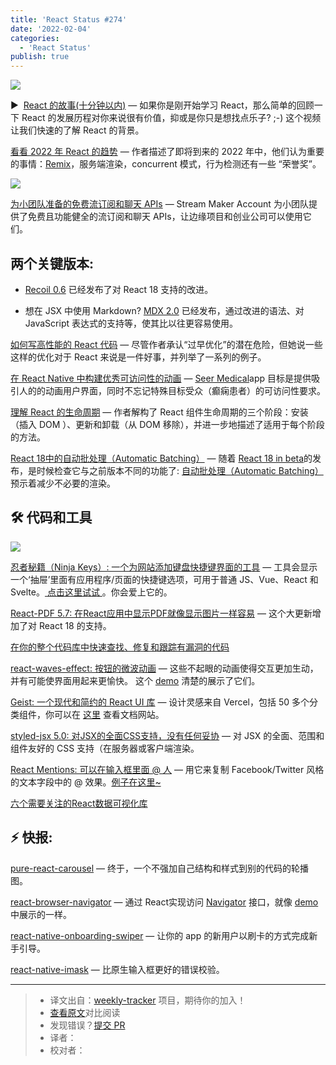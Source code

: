 ```yaml
---
title: 'React Status #274'
date: '2022-02-04'
categories:
  - 'React Status'
publish: true
---
```


[![](https://res.cloudinary.com/cpress/image/upload/w_1280,e_sharpen:60/bk3ysckglctrp7pxfypi.jpg)](https://react.statuscode.com/link/119256/web)

<!--以上是预览信息，图片一张或限制百字左右，前者优先-->
<!-- more -->

▶  [React 的故事(十分钟以内)](https://react.statuscode.com/link/119256/web "www.youtube.com") — 如果你是刚开始学习 React，那么简单的回顾一下 React 的发展历程对你来说很有价值，抑或是你只是想找点乐子? ;-) 这个视频让我们快速的了解 React 的背景。

[看看 2022 年 React 的趋势](https://react.statuscode.com/link/119257/web "www.chakshunyu.com") — 作者描述了即将到来的 2022 年中，他们认为重要的事情：[Remix](https://react.statuscode.com/link/119258/web)，服务端渲染，concurrent 模式，行为检测还有一些 “荣誉奖”。

[![](https://copm.s3.amazonaws.com/2e466595.png)](https://react.statuscode.com/link/119259/web)

[为小团队准备的免费流订阅和聊天 APIs](https://react.statuscode.com/link/119259/web "getstream.io") — Stream Maker Account  为小团队提供了免费且功能健全的流订阅和聊天 APIs，让边缘项目和创业公司可以使用它们。

## **两个关键版本:**

*   [Recoil 0.6](https://react.statuscode.com/link/119260/web) 已经发布了对 React 18 支持的改进。

*   想在 JSX 中使用 Markdown? [MDX 2.0](https://react.statuscode.com/link/119261/web) 已经发布，通过改进的语法、对 JavaScript 表达式的支持等，使其比以往更容易使用。


[如何写高性能的 React 代码](https://react.statuscode.com/link/119262/web "www.developerway.com") — 尽管作者承认“过早优化”的潜在危险，但她说一些这样的优化对于 React 来说是一件好事，并列举了一系列的例子。

[在 React Native 中构建优秀可访问性的动画](https://react.statuscode.com/link/119263/web "medium.com") — [Seer Medical](https://react.statuscode.com/link/119264/web)app 目标是提供吸引人的的动画用户界面，同时不忘记特殊目标受众（癫痫患者）的可访问性要求。

[理解 React 的生命周期](https://react.statuscode.com/link/119269/web "betterprogramming.pub") — 作者解构了 React 组件生命周期的三个阶段：安装（插入 DOM ）、更新和卸载（从 DOM 移除），并进一步地描述了适用于每个阶段的方法。

[React 18中的自动批处理（Automatic Batching）](https://react.statuscode.com/link/119270/web "blog.bitsrc.io") — 随着 [React 18 in beta](https://react.statuscode.com/link/119271/web)的发布，是时候检查它与之前版本不同的功能了: [自动批处理（Automatic Batching）](https://react.statuscode.com/link/119272/web)预示着减少不必要的渲染。

## 🛠 代码和工具

[![](https://res.cloudinary.com/cpress/image/upload/w_1280,e_sharpen:60/k9u2tvae2i4pqytu61m2.jpg)](https://react.statuscode.com/link/119273/web)

[忍者秘籍（Ninja Keys）: 一个为网站添加键盘快捷键界面的工具](https://react.statuscode.com/link/119273/web "github.com") — 工具会显示一个‘抽屉’里面有应用程序/页面的快捷键选项，可用于普通 JS、Vue、React 和 Svelte。[ 点击这里试试 ](https://react.statuscode.com/link/119274/web)。你会爱上它的。

[React-PDF 5.7: 在React应用中显示PDF就像显示图片一样容易](https://react.statuscode.com/link/119275/web "github.com") — 这个大更新增加了对 React 18 的支持。

[在你的整个代码库中快速查找、修复和跟踪有漏洞的代码](https://react.statuscode.com/link/119276/web "about.sourcegraph.com")

[react-waves-effect: 按钮的微波动画](https://react.statuscode.com/link/119277/web "github.com") — 这些不起眼的动画使得交互更加生动，并有可能使界面用起来更愉快。 这个 [demo](https://react.statuscode.com/link/119278/web) 清楚的展示了它们。

[Geist: 一个现代和简约的 React UI 库](https://react.statuscode.com/link/119279/web "github.com") — 设计灵感来自 Vercel，包括 50 多个分类组件，你可以在 [这里](https://react.statuscode.com/link/119280/web) 查看文档网站。

[styled-jsx 5.0: 对JSX的全面CSS支持，没有任何妥协](https://react.statuscode.com/link/119281/web "github.com") — 对 JSX 的全面、范围和组件友好的 CSS 支持（在服务器或客户端渲染。

[React Mentions: 可以在输入框里面 @ 人](https://react.statuscode.com/link/119282/web "github.com") — 用它来复制 Facebook/Twitter 风格的文本字段中的 @ 效果。[例子在这里~](https://react.statuscode.com/link/119283/web)

[六个需要关注的React数据可视化库](https://react.statuscode.com/link/119284/web)

## ⚡️ 快报:

[pure-react-carousel](https://react.statuscode.com/link/119285/web) — 终于，一个不强加自己结构和样式到别的代码的轮播图。

[react-browser-navigator](https://react.statuscode.com/link/119286/web) — 通过 React实现访问 [Navigator](https://react.statuscode.com/link/119287/web) 接口，就像 [demo](https://react.statuscode.com/link/119288/web)中展示的一样。

[react-native-onboarding-swiper](https://react.statuscode.com/link/119289/web) — 让你的 app 的新用户以刷卡的方式完成新手引导。

[react-native-imask](https://react.statuscode.com/link/119290/web) — 比原生输入框更好的错误校验。

---
> * 译文出自：[weekly-tracker](https://github.com/FEDarling/weekly-tracker) 项目，期待你的加入！
> * [查看原文](https://react.statuscode.com/issues/274)对比阅读
> * 发现错误？[提交 PR](https://github.com/FEDarling/weekly-tracker/blob/main/weeklys/react_status/274/README.md)
> * 译者：
> * 校对者：
